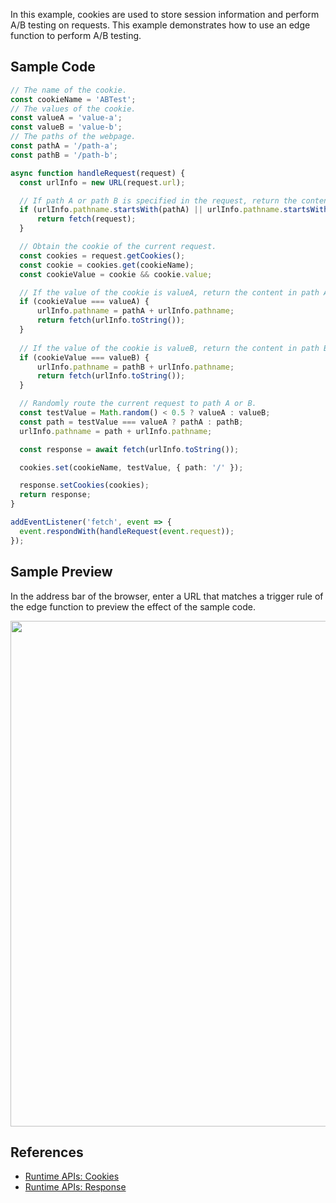 In this example, cookies are used to store session information and perform A/B testing on requests. This example demonstrates how to use an edge function to perform A/B testing.

## Sample Code

```typescript
// The name of the cookie.
const cookieName = 'ABTest';
// The values of the cookie.
const valueA = 'value-a';
const valueB = 'value-b';
// The paths of the webpage.
const pathA = '/path-a';
const pathB = '/path-b';

async function handleRequest(request) {
  const urlInfo = new URL(request.url);

  // If path A or path B is specified in the request, return the content in path A or path B.
  if (urlInfo.pathname.startsWith(pathA) || urlInfo.pathname.startsWith(pathB)) {
      return fetch(request);
  }

  // Obtain the cookie of the current request.
  const cookies = request.getCookies();
  const cookie = cookies.get(cookieName);
  const cookieValue = cookie && cookie.value;

  // If the value of the cookie is valueA, return the content in path A.
  if (cookieValue === valueA) {
      urlInfo.pathname = pathA + urlInfo.pathname;
      return fetch(urlInfo.toString());
  }
  
  // If the value of the cookie is valueB, return the content in path B.
  if (cookieValue === valueB) {
      urlInfo.pathname = pathB + urlInfo.pathname;
      return fetch(urlInfo.toString());
  }

  // Randomly route the current request to path A or B.
  const testValue = Math.random() < 0.5 ? valueA : valueB;
  const path = testValue === valueA ? pathA : pathB;
  urlInfo.pathname = path + urlInfo.pathname;

  const response = await fetch(urlInfo.toString());

  cookies.set(cookieName, testValue, { path: '/' });

  response.setCookies(cookies);
  return response;
}

addEventListener('fetch', event => {
  event.respondWith(handleRequest(event.request));
});
```

## Sample Preview

In the address bar of the browser, enter a URL that matches a trigger rule of the edge function to preview the effect of the sample code.

<img src="https://qcloudimg.tencent-cloud.cn/raw/87dc9103e8079d15571118e7da72a78d.png" width=809px>

## References
- [Runtime APIs: Cookies](https://www.tencentcloud.com/document/product/1145/52685)
- [Runtime APIs: Response](https://www.tencentcloud.com/document/product/1145/52691)
